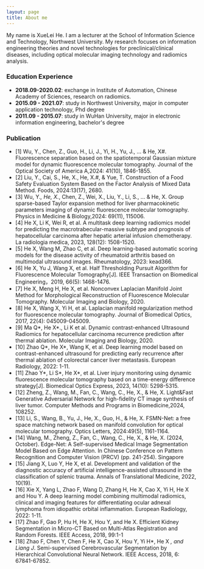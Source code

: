 ```yaml
---
layout: page
title: About me
---
```


My name is XueLei He. I am a lecturer at the School of Information Science and Technology, Northwest University. My research focuses on information engineering theories and novel technologies for preclinical/clinical diseases, including optical molecular imaging technology and radiomics analysis.

### Education Experience
- **2018.09-2020.02**: exchange in Institute of Automation, Chinese Academy of Sciences, research on radiomics.
- **2015.09 - 2021.07**: study in Northwest University, major in computer application technology, Phd degree
- **2011.09 - 2015.07**: study in WuHan University, major in electronic information engineering, bachelor's degree

### Publication
- [1] Wu, Y., Chen, Z., Guo, H., Li, J., Yi, H., Yu, J., ... & He, X#. Fluorescence separation based on the spatiotemporal Gaussian mixture model for dynamic fluorescence molecular tomography. Journal of the Optical Society of America A,2024: 41(10), 1846-1855.
- [2] Liu, Y., Cai, S., He, X., He, X.#, & Yue, T. Construction of a Food Safety Evaluation System Based on the Factor Analysis of Mixed Data Method. Foods, 2024:13(17), 2680.
- [3] Wu, Y.*, He, X.*, Chen, Z., Wei, X., Liu, Y., Li, S., ... & He, X. Group sparse-based Taylor expansion method for liver pharmacokinetic parameters imaging of dynamic fluorescence molecular tomography. Physics in Medicine & Biology,2024: 69(11), 115006.
- [4] He X, Li K, Wei R, et al. A multitask deep learning radiomics model for predicting the macrotrabecular-massive subtype and prognosis of hepatocellular carcinoma after hepatic arterial infusion chemotherapy. La radiologia medica, 2023, 128(12): 1508-1520. 
- [5] He X, Wang M, Zhao C, et al. Deep learning-based automatic scoring models for the disease activity of rheumatoid arthritis based on multimodal ultrasound images. Rheumatology, 2023: kead366. 
- [6] He X, Yu J, Wang X, et al. Half Thresholding Pursuit Algorithm for Fluorescence Molecular Tomography[J]. IEEE Transaction on Biomedical Engineering，2019, 66(5): 1468-1476.
- [7] He X, Meng H, He X, et al. Nonconvex Laplacian Manifold Joint Method for Morphological Reconstruction of Fluorescence Molecular Tomography. Molecular Imaging and Biology, 2020. 
- [8] He X, Wang X, Yi H, et al. Laplacian manifold regularization method for fluorescence molecular tomography. Journal of Biomedical Optics, 2017, 22(4): 045009-045009.
- [9] Ma Q*, He X*., Li K et al. Dynamic contrast-enhanced Ultrasound Radiomics for hepatocellular carcinoma recurrence prediction after thermal ablation. Molecular Imaging and Biology, 2020. 
- [10] Zhao Q*, He X*, Wang K, et al. Deep learning model based on contrast-enhanced ultrasound for predicting early recurrence after thermal ablation of colorectal cancer liver metastasis. European Radiology, 2022: 1-11. 
- [11] Zhao Y*, Li S*, He X*, et al. Liver injury monitoring using dynamic fluorescence molecular tomography based on a time-energy difference strategy[J]. Biomedical Optics Express, 2023, 14(10): 5298-5315.
- [12] Zheng, Z., Wang, M., Fan, C., Wang, C., He, X., & He, X. Light&Fast Generative Adversarial Network for high-fidelity CT image synthesis of liver tumor. Computer Methods and Programs in Biomedicine,2024, 108252.
- [13] Li, S., Wang, B., Yu, J., He, X., Guo, H., & He, X. FSMN-Net: a free space matching network based on manifold convolution for optical molecular tomography. Optics Letters, 2024:49(5), 1161-1164.
- [14] Wang, M., Zheng, Z., Fan, C., Wang, C., He, X., & He, X. (2024, October). Edge-Net: A Self-supervised Medical Image Segmentation Model Based on Edge Attention. In Chinese Conference on Pattern Recognition and Computer Vision (PRCV) (pp. 241-254). Singapore
- [15] Jiang X, Luo Y, He X, et al. Development and validation of the diagnostic accuracy of artificial intelligence-assisted ultrasound in the classification of splenic trauma. Annals of Translational Medicine, 2022, 10(19). 
- [16] Xie X, Yang L, Zhao F, Wang D, Zhang H, He X, Cao X, Yi H, He X and Hou Y. A deep learning model combining multimodal radiomics, clinical and imaging features for differentiating ocular adnexal lymphoma from idiopathic orbital inflammation. European Radiology, 2022: 1-11. 
- [17] Zhao F, Gao P, Hu H, He X, Hou Y, and He X. Efficient Kidney Segmentation in Micro-CT Based on Multi-Atlas Registration and Random Forests. IEEE Access, 2018, 99:1-1
- [18] Zhao F, Chen Y, Chen F, He X, Cao X, Hou Y, Yi H*, He X *, and Liang J*. Semi-supervised Cerebrovascular Segmentation by Hierarchical Convolutional Neural Network. IEEE Access, 2018, 6: 67841-67852.
